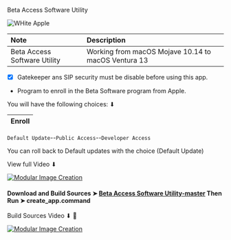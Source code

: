 Beta Access Software Utility

![WHite Apple](https://user-images.githubusercontent.com/6248794/91764317-130d6e80-eba5-11ea-9c7a-4382f1a200ac.png)


Note|Description
:----|:----
Beta Access Software Utility|Working from macOS Mojave 10.14 to macOS Ventura 13
 
- [x] Gatekeeper ans SIP security must be disable before using this app.
- Program to enroll in the Beta Software program from Apple. 

You will have the following choices: ⬇︎



Enroll|
:----|
`Default Update`--`Public Access`--`Developer Access`


You can roll back to Default updates with the choice
(Default Update)

View full Video ⬇︎

[![Modular Image Creation](https://i.ibb.co/K5bFrB5/VIDEO.png)](https://youtu.be/LYc08Mn1xkM)



#### Download and Build Sources ➤ [Beta Access Software Utility-master](https://github.com/chris1111/Beta-Access-Software-Utility/archive/master.zip) Then Run ➤ create_app.command

Build Sources Video ⬇︎ 🤙

[![Modular Image Creation](https://i.ibb.co/K5bFrB5/VIDEO.png)](https://vimeo.com/490872550)

